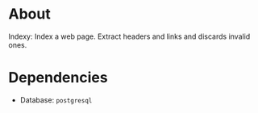 # About
Indexy: Index a web page. Extract headers and links and discards invalid ones.

# Dependencies
- Database: `postgresql`

